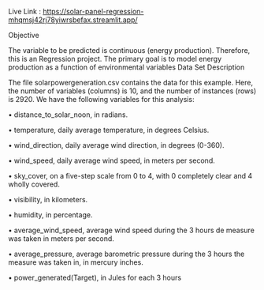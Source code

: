 Live Link : https://solar-panel-regression-mhqmsj42rj78yiwrsbefax.streamlit.app/

Objective

The variable to be predicted is continuous (energy production). Therefore, this is an Regression project. The primary goal is to model energy production as a function of environmental variables
Data Set Description

The file solarpowergeneration.csv contains the data for this example. Here, the number of variables (columns) is 10, and the number of instances (rows) is 2920. We have the following variables for this analysis:

•	distance_to_solar_noon, in radians.

•	temperature, daily average temperature, in degrees Celsius.

•	wind_direction, daily average wind direction, in degrees (0-360).

•	wind_speed, daily average wind speed, in meters per second.

•	sky_cover, on a five-step scale from 0 to 4, with 0 completely clear and 4 wholly covered.

•	visibility, in kilometers.

•	humidity, in percentage.

•	average_wind_speed, average wind speed during the 3 hours de measure was taken in meters per second.

•	average_pressure, average barometric pressure during the 3 hours the measure was taken in, in mercury inches.

•	power_generated(Target), in Jules for each 3 hours
